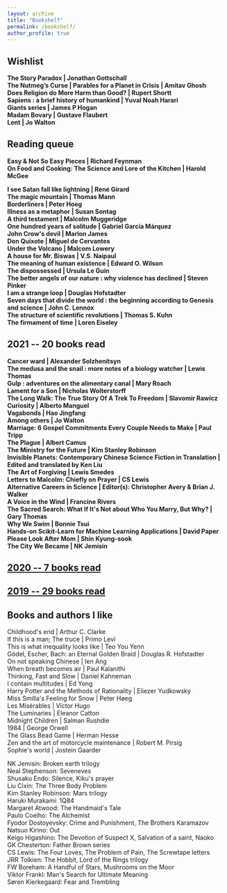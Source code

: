 ```yaml
---
layout: archive
title: "Bookshelf"
permalink: /bookshelf/
author_profile: true
---
```

<meta name="viewport" content="width=device-width, initial-scale=1">
<head>
  <style>
.collapsible {
  background-color: #777;
  color: white;
  cursor: pointer;
  padding: 18px;
  width: 25%;
  border: none;
  text-align: left;
  outline: none;
  font-size: 17px;
}

.active, .collapsible:hover {
  background-color: #555;
}

.content {
  padding: 0 18px;
  display: none;
  overflow: hidden;
  background-color: #f1f1f1;
}
</style>
</head>

## Wishlist
**The Story Paradox \| Jonathan Gottschall**  
**The Nutmeg’s Curse \| Parables for a Planet in Crisis \| Amitav Ghosh**  
**Does Religion do More Harm than Good? \| Rupert Shortt**   
**Sapiens : a brief history of humankind \| Yuval Noah Harari**  
**Giants series \| James P Hogan**    
**Madam Bovary \| Gustave Flaubert**  
**Lent \| Jo Walton**  

## Reading queue
**Easy & Not So Easy Pieces \| Richard Feynman**   
**On Food and Cooking: The Science and Lore of the Kitchen \| Harold McGee**  
  
**I see Satan fall like lightning \| René Girard**  
**The magic mountain \| Thomas Mann**  
**Borderliners \| Peter Hoeg**   
**Illness as a metaphor \| Susan Sontag**  
**A third testament \| Malcolm Muggeridge**  
**One hundred years of solitude \| Gabriel García Márquez**  
**John Crow's devil \| Marlon James**  
**Don Quixote \| Miguel de Cervantes**  
**Under the Volcano \| Malcom Lowery**  
**A house for Mr. Biswas \| V.S. Naipaul**  
**The meaning of human existence \| Edward O. Wilson**  
**The dispossessed \| Ursula Le Guin**  
**The better angels of our nature : why violence has declined \| Steven Pinker**  
**I am a strange loop \| Douglas Hofstadter**  
**Seven days that divide the world : the beginning according to Genesis and science \| John C. Lennox**  
**The structure of scientific revolutions \| Thomas S. Kuhn**  
**The firmament of time \| Loren Eiseley**  

## 2021 -- 20 books read  
**Cancer ward \| Alexander Solzhenitsyn**  
**The medusa and the snail : more notes of a biology watcher \| Lewis Thomas**  
**Gulp : adventures on the alimentary canal \| Mary Roach**  
**Lament for a Son \| Nicholas Wolterstorff**  
**The Long Walk: The True Story Of A Trek To Freedom \| Slavomir Rawicz**  
**Curiosity \| Alberto Manguel**  
**Vagabonds \| Hao Jingfang**  
**Among others \| Jo Walton**  
**Marriage: 6 Gospel Commitments Every Couple Needs to Make \| Paul Tripp**  
**The Plague \| Albert Camus**  
**The Ministry for the Future \| Kim Stanley Robinson**  
**Invisible Planets: Contemporary Chinese Science Fiction in Translation \| Edited and translated by Ken Liu**  
**The Art of Forgiving \| Lewis Smedes**  
**Letters to Malcolm: Chiefly on Prayer \| CS Lewis**  
**Alternative Careers in Science \| Editor(s): Christopher Avery & Brian J. Walker**  
**A Voice in the Wind \| Francine Rivers**  
**The Sacred Search: What If It's Not about Who You Marry, But Why? \| Gary Thomas**  
**Why We Swim \| Bonnie Tsui**  
**Hands-on Scikit-Learn for Machine Learning Applications \| David Paper**  
**Please Look After Mom \| Shin Kyung-sook**  
**The City We Became \| NK Jemisin**  
  
## [2020 -- 7 books read](https://yossadh.github.io/posts/2021/01/2020-books/)

## [2019 -- 29 books read](https://yossadh.github.io/posts/2020/01/2019-books/)

## Books and authors I like
Childhood's end \| Arthur C. Clarke  
If this is a man; The truce \| Primo Levi  
This is what inequality looks like \| Teo You Yenn  
Gödel, Escher, Bach: an Eternal Golden Braid \| Douglas R. Hofstadter  
On not speaking Chinese \| Ien Ang  
When breath becomes air \| Paul Kalanithi  
Thinking, Fast and Slow \| Daniel Kahneman  
I contain multitudes \| Ed Yong  
Harry Potter and the Methods of Rationality \| Eliezer Yudkowsky  
Miss Smilla's Feeling for Snow \| Peter Høeg  
Les Misérables \| Victor Hugo  
The Luminaries \| Eleanor Catton  
Midnight Children \| Salman Rushdie  
1984 \| George Orwell  
The Glass Bead Game \| Herman Hesse  
Zen and the art of motorcycle maintenance \| Robert M. Pirsig   
Sophie's world \| Jostein Gaarder  

NK Jemisin: Broken earth trilogy  
Neal Stephenson: Seveneves  
Shusaku Endo: Silence, Kiku's prayer  
Liu Cixin: The Three Body Problem  
Kim Stanley Robinson: Mars trilogy  
Haruki Murakami: 1Q84  
Margaret Atwood: The Handmaid's Tale  
Paulo Coelho: The Alchemist  
Fyodor Dostoyevsky: Crime and Punishment, The Brothers Karamazov  
Natsuo Kirino: Out  
Keigo Higashino: The Devotion of Suspect X, Salvation of a saint, Naoko  
GK Chesterton: Father Brown series  
CS Lewis: The Four Loves, The Problem of Pain, The Screwtape letters  
JRR Tolkien: The Hobbit, Lord of the Rings trilogy  
FW Boreham: A Handful of Stars, Mushrooms on the Moor  
Viktor Frankl: Man's Search for Ultimate Meaning  
Søren Kierkegaard: Fear and Trembling  



